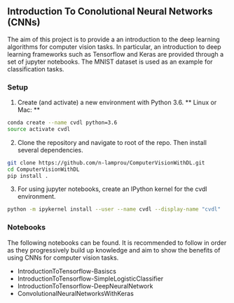 ## Introduction To Conolutional Neural Networks (CNNs) 

The aim of this project is to provide a an introduction to the deep learning algorithms for computer vision tasks. In particular, an introduction to deep learning frameworks such as Tensorflow and Keras are provided through a set of jupyter notebooks. The MNIST dataset is used as an example for classification tasks.

### Setup

1. Create (and activate) a new environment with Python 3.6.
** Linux or Mac: **

```bash
conda create --name cvdl python=3.6
source activate cvdl
```

2. Clone the repository and navigate to root of the repo. Then install several dependencies.

```bash
git clone https://github.com/n-lamprou/ComputerVisionWithDL.git
cd ComputerVisionWithDL
pip install .
```

3. For using jupyter notebooks, create an IPython kernel for the cvdl environment.

```bash
python -m ipykernel install --user --name cvdl --display-name "cvdl"
```

### Notebooks 

The following notebooks can be found. It is recommended to follow in order as they progressively build up knowledge and aim to show the benefits of using CNNs for computer vision tasks.

* IntroductionToTensorflow-Basiscs
* IntroductionToTensorflow-SimpleLogisticClassifier
* IntroductionToTensorflow-DeepNeuralNetwork
* ConvolutionalNeuralNetworksWithKeras 
